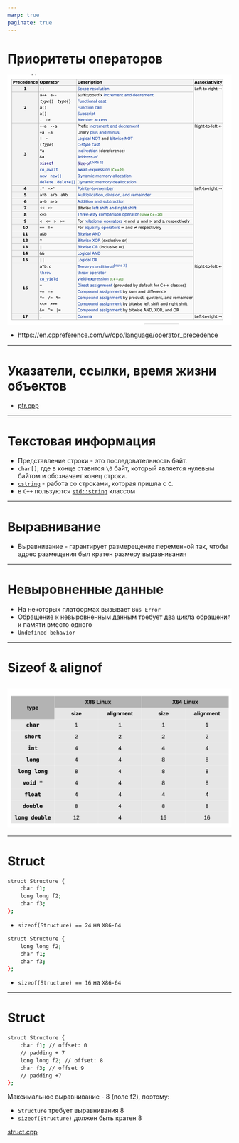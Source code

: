 ```yaml
---
marp: true
paginate: true
---
```

<style>
img[alt~="center"] {
  display: block;
  margin: 0 auto;
}
header h1 {
    margin-top:0;
    margin-left:15px
}
</style>

# Приоритеты операторов
![w:500 center](images/precedence.png)
- https://en.cppreference.com/w/cpp/language/operator_precedence
---
# Указатели, ссылки, время жизни объектов
- [ptr.cpp](code/ptr.cpp)
---
# Текстовая информация
- Представление строки - это последовательность байт.
- `char[]`, где в конце ставится `\0` байт, который является нулевым байтом и обозначает конец строки.
- [`cstring`](https://en.cppreference.com/w/cpp/header/cstring) - работа со строками, которая пришла с `C`.
- в `C++` пользуются [`std::string`](https://en.cppreference.com/w/cpp/string) классом
---
# Выравнивание
- Выравнивание - гарантирует размерещение переменной так, чтобы адрес размещения был кратен размеру выравнивания
---
# Невыровненные данные
- На некоторых платформах вызывает `Bus Error`
- Обращение к невыровненным данным требует два цикла обращения к памяти вместо одного
- `Undefined behavior`
---
# Sizeof & alignof
![w:900 center](images/alignof.png)
---
---
# Struct
```bash
struct Structure {
    char f1;
    long long f2;
    char f3;
};
```
- `sizeof(Structure) == 24` на `X86-64`
```bash
struct Structure {
    long long f2;
    char f1;
    char f3;
};
```
- `sizeof(Structure) == 16` на `X86-64`
---
# Struct
```bash
struct Structure {
    char f1; // offset: 0
    // padding + 7
    long long f2; // offset: 8
    char f3; // offset 9
    // padding +7
};
```
Максимальное выравнивание - 8 (поле f2), поэтому:
  - `Structure` требует выравнивания 8
  - `sizeof(Structure)` должен быть кратен 8

[struct.cpp](code/struct.cpp)
